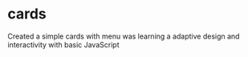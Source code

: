 # cards
Created a simple cards with menu 
was learning a adaptive design and interactivity with basic JavaScript
